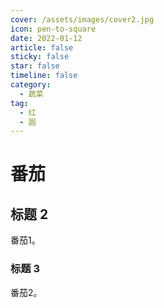 ```yaml
---
cover: /assets/images/cover2.jpg
icon: pen-to-square
date: 2022-01-12
article: false
sticky: false
star: false
timeline: false
category:
  - 蔬菜
tag:
  - 红
  - 圆
---
```


# 番茄

## 标题 2

番茄1。

### 标题 3

番茄2。
